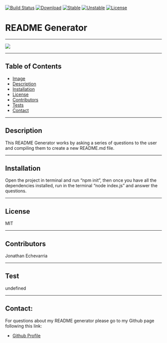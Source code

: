 
[![Build Status](https://travis-ci.org/ali-irawan/xtra.svg?branch=master)](https://travis-ci.org/ali-irawan/xtra)
[![Download](https://poser.pugx.org/ali-irawan/xtra/d/total.svg)](https://poser.pugx.org/ali-irawan/xtra/d/total.svg)
[![Stable](https://poser.pugx.org/ali-irawan/xtra/v/stable.svg)](https://poser.pugx.org/ali-irawan/xtra/v/stable.svg)
[![Unstable](https://poser.pugx.org/ali-irawan/xtra/v/unstable.svg)](https://poser.pugx.org/ali-irawan/xtra/v/unstable.svg)
[![License](https://poser.pugx.org/ali-irawan/xtra/license.svg)](https://poser.pugx.org/ali-irawan/xtra/license.svg)

  # README Generator

  ---


  ![](/image.png)

  ---


  ## Table of Contents

  - [Image](#image)
  - [Description](#description)
  - [Installation](#installation)
  - [License](#license)
  - [Contributors](#contributors)
  - [Tests](#tests)
  - [Contact](#contact)

  ---  
  

  ## Description

  This README Generator works by asking a series of questions to the user and compiling them to create a new README.md file.

  ---
  

  ## Installation

  Open the project in terminal and run “npm init”, then once you have all the dependencies installed, run in the terminal “node index.js” and answer the questions.

  ---


  ## License

  MIT


  ---


  ## Contributors

  Jonathan Echevarria


  ---


  ## Test

  undefined

  ---
    
  
  ## Contact:

  For questions about my README generator please go to my Github page following this link: 
  - [Github Profile](https://github.com/jdavila10/)
  
    